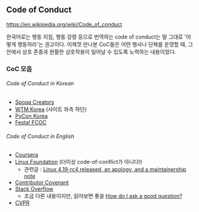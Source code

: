 ## Code of Conduct
https://en.wikipedia.org/wiki/Code_of_conduct

한국어로는 행동 지침, 행동 강령 등으로 번역하는 code of conduct는 말 그대로 '어떻게 행동하라'는 권고이다.
이제껏 만나본 CoC들은 어떤 행사나 단체를 운영할 때, 그 안에서 상호 존중과 원활한 상호작용이 일어날 수 있도록 노력하는 내용이었다.

### CoC 모음

###### Code of Conduct in Korean
- [Spoqa Creators](https://github.com/spoqa/code-of-conduct)
- [WTM Korea](https://wtm-korea-2018.firebaseapp.com/) (사이트 좌측 하단)
- [PyCon Korea](https://github.com/pythonkr/pycon-code-of-conduct)
- [Festa! FCOC](https://festa.io/code-of-conduct)

###### Code of Conduct in English
- [Coursera](https://learner.coursera.help/hc/en-us/articles/208280036-Coursera-Code-of-Conduct)
- [Linux Foundation](https://git.kernel.org/pub/scm/linux/kernel/git/torvalds/linux.git/commit/?id=8a104f8b5867c682d994ffa7a74093c54469c11f) (더이상 code-of-conflict가 아니다!)
    - 관련글 : [Linux 4.19-rc4 released, an apology, and a maintainership note](https://lkml.org/lkml/2018/9/16/167)
- [Contributor Covenant](https://www.contributor-covenant.org/version/1/4/code-of-conduct.html)
- [Stack Overflow](https://stackoverflow.com/conduct)
    - 조금 다른 내용이지만, 읽어보면 좋을 [How do I ask a good question?](https://stackoverflow.com/help/how-to-ask)
- [CVPR](http://cvpr2020.thecvf.com/node/479)
